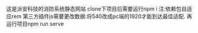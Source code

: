 这是派安科技的消防系统静态网站
clone下项目后需要运行npm i 
注:依赖包自适应rem 第三方插件js需要更改数据:将540改成pc端的1920才能到达最佳适配.
再运行项目npm run serve
